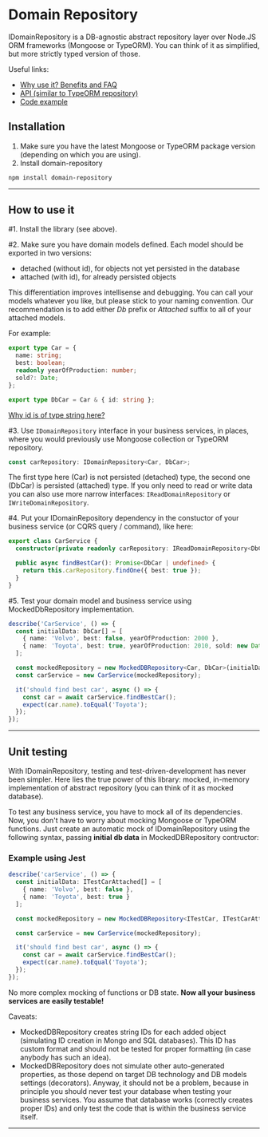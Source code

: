 # Domain Repository

IDomainRepository is a DB-agnostic abstract repository layer over Node.JS ORM frameworks (Mongoose or TypeORM). You can think of it as simplified, but more strictly typed version of those.

Useful links:

- [Why use it? Benefits and FAQ](https://github.com/lukaszwilisowski/domain-repository/blob/main/DISCUSSION.md)
- [API (similar to TypeORM repository)](https://github.com/lukaszwilisowski/domain-repository/blob/main/DISCUSSION.md)
- [Code example](https://github.com/lukaszwilisowski/domain-repository-example)

## Installation

1. Make sure you have the latest Mongoose or TypeORM package version (depending on which you are using).
2. Install domain-repository

```bash
npm install domain-repository
```

---

## How to use it

#1. Install the library (see above).

#2. Make sure you have domain models defined. Each model should be exported in two versions:

- detached (without id), for objects not yet persisted in the database
- attached (with id), for already persisted objects

This differentiation improves intellisense and debugging. You can call your models whatever you like, but please stick to your naming convention. Our recommendation is to add either _Db_ prefix or _Attached_ suffix to all of your attached models.

For example:

```typescript
export type Car = {
  name: string;
  best: boolean;
  readonly yearOfProduction: number;
  sold?: Date;
};

export type DbCar = Car & { id: string };
```

[Why id is of type string here?](https://github.com/lukaszwilisowski/domain-repository/blob/main/DISCUSSION.md#6-why-should-i-map-db-objects-to-domain-objects)

#3. Use `IDomainRepository` interface in your business services, in places, where you would previously use Mongoose collection or TypeORM repository.

```typescript
const carRepository: IDomainRepository<Car, DbCar>;
```

The first type here (Car) is not persisted (detached) type, the second one (DbCar) is persisted (attached) type. If you only need to read or write data you can also use more narrow interfaces: `IReadDomainRepository` or `IWriteDomainRepository`.

#4. Put your IDomainRepository dependency in the constuctor of your business service (or CQRS query / command), like here:

```typescript
export class CarService {
  constructor(private readonly carRepository: IReadDomainRepository<DbCar>) {}

  public async findBestCar(): Promise<DbCar | undefined> {
    return this.carRepository.findOne({ best: true });
  }
}
```

#5. Test your domain model and business service using MockedDbRepository implementation.

```typescript
describe('CarService', () => {
  const initialData: DbCar[] = [
    { name: 'Volvo', best: false, yearOfProduction: 2000 },
    { name: 'Toyota', best: true, yearOfProduction: 2010, sold: new Date() }
  ];

  const mockedRepository = new MockedDBRepository<Car, DbCar>(initialData);
  const carService = new CarService(mockedRepository);

  it('should find best car', async () => {
    const car = await carService.findBestCar();
    expect(car.name).toEqual('Toyota');
  });
});
```

---

## Unit testing

With IDomainRepository, testing and test-driven-development has never been simpler.
Here lies the true power of this library: mocked, in-memory implementation of abstract repository (you can think of it as mocked database).

To test any business service, you have to mock all of its dependencies.
Now, you don't have to worry about mocking Mongoose or TypeORM functions. Just create an automatic mock of IDomainRepository using the following syntax, passing **initial db data** in MockedDBRepository contructor:

### Example using Jest

```typescript
describe('carService', () => {
  const initialData: ITestCarAttached[] = [
    { name: 'Volvo', best: false },
    { name: 'Toyota', best: true }
  ];

  const mockedRepository = new MockedDBRepository<ITestCar, ITestCarAttached>(initialData);

  const carService = new CarService(mockedRepository);

  it('should find best car', async () => {
    const car = await carService.findBestCar();
    expect(car.name).toEqual('Toyota');
  });
});
```

No more complex mocking of functions or DB state. **Now all your business services
are easily testable!**

Caveats:

- MockedDBRepository creates string IDs for each added object (simulating ID creation in Mongo and SQL databases). This ID has custom format and should not be tested for proper formatting (in case anybody has such an idea).
- MockedDBRepository does not simulate other auto-generated properties, as those depend on target DB technology and DB models settings (decorators). Anyway, it should not be a problem, because in principle you should never test your database when testing your business services. You assume that database works (correctly creates proper IDs) and only test the code that is within the business service itself.

---
